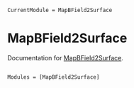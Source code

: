 ```@meta
CurrentModule = MapBField2Surface
```

# MapBField2Surface

Documentation for [MapBField2Surface](https://github.com/abhro/MapBField2Surface.jl).

```@index
```

```@autodocs
Modules = [MapBField2Surface]
```
